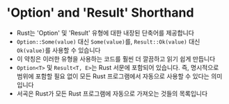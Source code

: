 # 'Option' and 'Result' Shorthand

- Rust는 'Option' 및 'Result' 유형에 대한 내장된 단축어를 제공합니다
- `Option::Some(value)` 대신 `Some(value)`를, `Result::Ok(value)` 대신 `Ok(value)`를 사용할 수 있습니다
- 이 약칭은 이러한 유형을 사용하는 코드를 훨씬 더 깔끔하고 읽기 쉽게 만듭니다
- `Option<T>` 및 `Result<T, E>`는 Rust 서문에 포함되어 있습니다. 즉, 명시적으로 범위에 포함할 필요 없이 모든 Rust 프로그램에서 자동으로 사용할 수 있다는 의미입니다
- 서곡은 Rust가 모든 Rust 프로그램에 자동으로 가져오는 것들의 목록입니다
